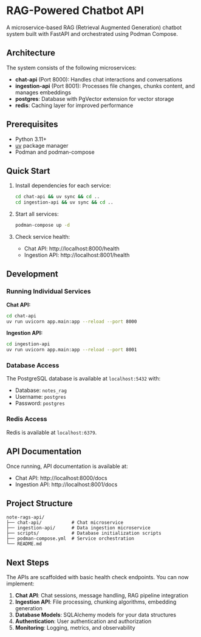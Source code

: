 # RAG-Powered Chatbot API

A microservice-based RAG (Retrieval Augmented Generation) chatbot system built
with FastAPI and orchestrated using Podman Compose.

## Architecture

The system consists of the following microservices:

- **chat-api** (Port 8000): Handles chat interactions and conversations
- **ingestion-api** (Port 8001): Processes file changes, chunks content, and
  manages embeddings
- **postgres**: Database with PgVector extension for vector storage
- **redis**: Caching layer for improved performance

## Prerequisites

- Python 3.11+
- [uv](https://docs.astral.sh/uv/) package manager
- Podman and podman-compose

## Quick Start

1. Install dependencies for each service:

   ```bash
   cd chat-api && uv sync && cd ..
   cd ingestion-api && uv sync && cd ..
   ```

2. Start all services:

   ```bash
   podman-compose up -d
   ```

3. Check service health:
   - Chat API: http://localhost:8000/health
   - Ingestion API: http://localhost:8001/health

## Development

### Running Individual Services

**Chat API:**

```bash
cd chat-api
uv run uvicorn app.main:app --reload --port 8000
```

**Ingestion API:**

```bash
cd ingestion-api
uv run uvicorn app.main:app --reload --port 8001
```

### Database Access

The PostgreSQL database is available at `localhost:5432` with:

- Database: `notes_rag`
- Username: `postgres`
- Password: `postgres`

### Redis Access

Redis is available at `localhost:6379`.

## API Documentation

Once running, API documentation is available at:

- Chat API: http://localhost:8000/docs
- Ingestion API: http://localhost:8001/docs

## Project Structure

```
note-rags-api/
├── chat-api/           # Chat microservice
├── ingestion-api/      # Data ingestion microservice
├── scripts/            # Database initialization scripts
├── podman-compose.yml  # Service orchestration
└── README.md
```

## Next Steps

The APIs are scaffolded with basic health check endpoints. You can now
implement:

1. **Chat API**: Chat sessions, message handling, RAG pipeline integration
2. **Ingestion API**: File processing, chunking algorithms, embedding generation
3. **Database Models**: SQLAlchemy models for your data structures
4. **Authentication**: User authentication and authorization
5. **Monitoring**: Logging, metrics, and observability

